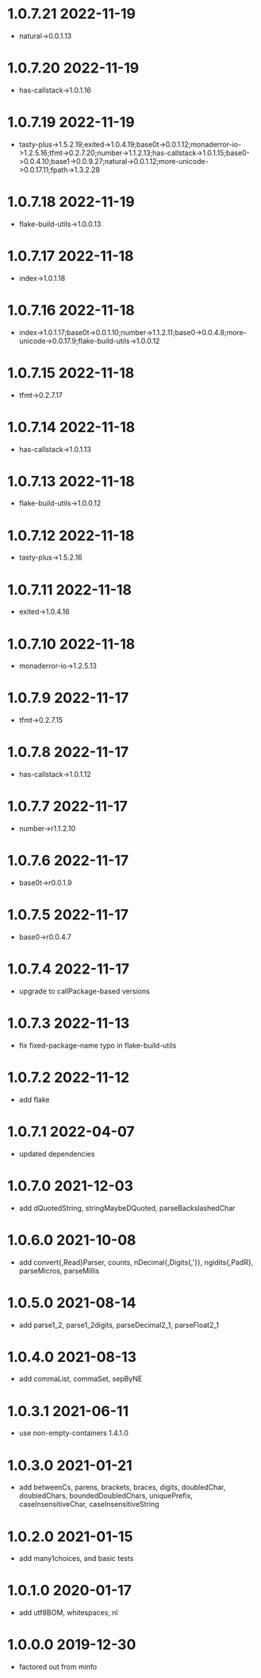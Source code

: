 1.0.7.21 2022-11-19
===================
- natural->0.0.1.13

1.0.7.20 2022-11-19
===================
- has-callstack->1.0.1.16

1.0.7.19 2022-11-19
===================
- tasty-plus->1.5.2.19;exited->1.0.4.19;base0t->0.0.1.12;monaderror-io->1.2.5.16;tfmt->0.2.7.20;number->1.1.2.13;has-callstack->1.0.1.15;base0->0.0.4.10;base1->0.0.9.27;natural->0.0.1.12;more-unicode->0.0.17.11;fpath->1.3.2.28

1.0.7.18 2022-11-19
===================
- flake-build-utils->1.0.0.13

1.0.7.17 2022-11-18
===================
- index->1.0.1.18

1.0.7.16 2022-11-18
===================
- index->1.0.1.17;base0t->0.0.1.10;number->1.1.2.11;base0->0.0.4.8;more-unicode->0.0.17.9;flake-build-utils->1.0.0.12

1.0.7.15 2022-11-18
===================
- tfmt->0.2.7.17

1.0.7.14 2022-11-18
===================
- has-callstack->1.0.1.13

1.0.7.13 2022-11-18
===================
- flake-build-utils->1.0.0.12

1.0.7.12 2022-11-18
===================
- tasty-plus->1.5.2.16

1.0.7.11 2022-11-18
===================
- exited->1.0.4.16

1.0.7.10 2022-11-18
===================
- monaderror-io->1.2.5.13

1.0.7.9 2022-11-17
==================
- tfmt->0.2.7.15

1.0.7.8 2022-11-17
==================
- has-callstack->1.0.1.12

1.0.7.7 2022-11-17
==================
- number->r1.1.2.10

1.0.7.6 2022-11-17
==================
- base0t->r0.0.1.9

1.0.7.5 2022-11-17
==================
- base0->r0.0.4.7

1.0.7.4 2022-11-17
==================
- upgrade to callPackage-based versions

1.0.7.3 2022-11-13
==================
- fix fixed-package-name typo in flake-build-utils

1.0.7.2 2022-11-12
==================
- add flake

1.0.7.1 2022-04-07
==================
- updated dependencies

1.0.7.0 2021-12-03
==================
- add dQuotedString, stringMaybeDQuoted, parseBackslashedChar

1.0.6.0 2021-10-08
==================

- add convert{,Read}Parser, counts, nDecimal{,Digits{,'}}, ngidits{,PadR},
  parseMicros, parseMillis

1.0.5.0 2021-08-14
==================
- add parse1_2, parse1_2digits, parseDecimal2_1, parseFloat2_1

1.0.4.0 2021-08-13
==================
- add commaList, commaSet, sepByNE

1.0.3.1 2021-06-11
==================
- use non-empty-containers 1.4.1.0

1.0.3.0 2021-01-21
==================
- add betweenCs, parens, brackets, braces, digits, doubledChar, doubledChars,
      boundedDoubledChars, uniquePrefix, caseInsensitiveChar,
      caseInsensitiveString

1.0.2.0 2021-01-15
==================
- add many1choices, and basic tests

1.0.1.0 2020-01-17
==================
- add utf8BOM, whitespaces, nl

1.0.0.0 2019-12-30
==================
- factored out from minfo
